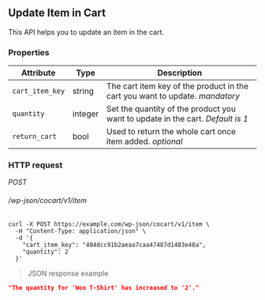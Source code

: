 ## Update Item in Cart ##

This API helps you to update an item in the cart.

### Properties ###

| Attribute       | Type    | Description       |
| --------------- | ------- | ----------------- |
| `cart_item_key` | string  | The cart item key of the product in the cart you want to update. <i class="label label-info">mandatory</i> |
| `quantity`      | integer | Set the quantity of the product you want to update in the cart. <i class="label label-info">Default is 1</i> |
| `return_cart`   | bool    | Used to return the whole cart once item added. <i class="label label-info">optional</i> |

### HTTP request ###

<div class="api-endpoint">
  <div class="endpoint-data">
    <i class="label label-post">POST</i>
    <h6>/wp-json/cocart/v1/item</h6>
  </div>
</div>

```shell
curl -X POST https://example.com/wp-json/cocart/v1/item \
  -H "Content-Type: application/json" \
  -d '{
    "cart_item_key": "404dcc91b2aeaa7caa47487d1483e48a",
    "quantity": 2
  }'
```

> JSON response example

```json
"The quantity for 'Woo T-Shirt' has increased to '2'."
```
